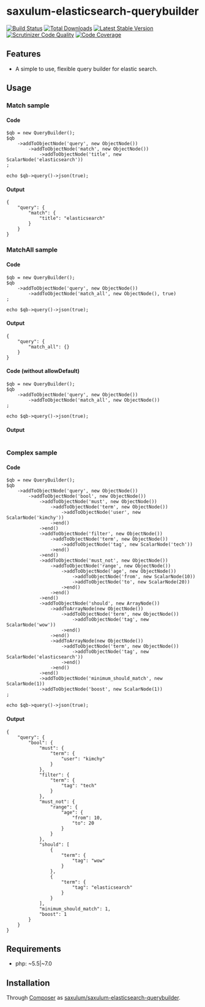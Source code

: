 # saxulum-elasticsearch-querybuilder

[![Build Status](https://api.travis-ci.org/saxulum/saxulum-elasticsearch-querybuilder.png?branch=master)](https://travis-ci.org/saxulum/saxulum-elasticsearch-querybuilder)
[![Total Downloads](https://poser.pugx.org/saxulum/saxulum-elasticsearch-querybuilder/downloads.png)](https://packagist.org/packages/saxulum/saxulum-elasticsearch-querybuilder)
[![Latest Stable Version](https://poser.pugx.org/saxulum/saxulum-elasticsearch-querybuilder/v/stable.png)](https://packagist.org/packages/saxulum/saxulum-elasticsearch-querybuilder)
[![Scrutinizer Code Quality](https://scrutinizer-ci.com/g/saxulum/saxulum-elasticsearch-querybuilder/badges/quality-score.png?b=master)](https://scrutinizer-ci.com/g/saxulum/saxulum-elasticsearch-querybuilder/?branch=master)
[![Code Coverage](https://scrutinizer-ci.com/g/saxulum/saxulum-elasticsearch-querybuilder/badges/coverage.png?b=master)](https://scrutinizer-ci.com/g/saxulum/saxulum-elasticsearch-querybuilder/?branch=master)

## Features

 * A simple to use, flexible query builder for elastic search.

## Usage

### Match sample

#### Code

```{.php}
$qb = new QueryBuilder();
$qb
    ->addToObjectNode('query', new ObjectNode())
        ->addToObjectNode('match', new ObjectNode())
            ->addToObjectNode('title', new ScalarNode('elasticsearch'))
;

echo $qb->query()->json(true);
```

#### Output

```{.json}
{
    "query": {
        "match": {
            "title": "elasticsearch"
        }
    }
}
```

### MatchAll sample

#### Code

```{.php}
$qb = new QueryBuilder();
$qb
    ->addToObjectNode('query', new ObjectNode())
        ->addToObjectNode('match_all', new ObjectNode(), true)
;

echo $qb->query()->json(true);
```

#### Output

```{.json}
{
    "query": {
        "match_all": {}
    }
}
```

#### Code (without allowDefault)

```{.php}
$qb = new QueryBuilder();
$qb
    ->addToObjectNode('query', new ObjectNode())
        ->addToObjectNode('match_all', new ObjectNode())
;

echo $qb->query()->json(true);
```

#### Output

```{.json}
```

### Complex sample

#### Code

```{.php}
$qb = new QueryBuilder();
$qb
    ->addToObjectNode('query', new ObjectNode())
        ->addToObjectNode('bool', new ObjectNode())
            ->addToObjectNode('must', new ObjectNode())
                ->addToObjectNode('term', new ObjectNode())
                    ->addToObjectNode('user', new ScalarNode('kimchy'))
                ->end()
            ->end()
            ->addToObjectNode('filter', new ObjectNode())
                ->addToObjectNode('term', new ObjectNode())
                    ->addToObjectNode('tag', new ScalarNode('tech'))
                ->end()
            ->end()
            ->addToObjectNode('must_not', new ObjectNode())
                ->addToObjectNode('range', new ObjectNode())
                    ->addToObjectNode('age', new ObjectNode())
                        ->addToObjectNode('from', new ScalarNode(10))
                        ->addToObjectNode('to', new ScalarNode(20))
                    ->end()
                ->end()
            ->end()
            ->addToObjectNode('should', new ArrayNode())
                ->addToArrayNode(new ObjectNode())
                    ->addToObjectNode('term', new ObjectNode())
                        ->addToObjectNode('tag', new ScalarNode('wow'))
                    ->end()
                ->end()
                ->addToArrayNode(new ObjectNode())
                    ->addToObjectNode('term', new ObjectNode())
                        ->addToObjectNode('tag', new ScalarNode('elasticsearch'))
                    ->end()
                ->end()
            ->end()
            ->addToObjectNode('minimum_should_match', new ScalarNode(1))
            ->addToObjectNode('boost', new ScalarNode(1))
;

echo $qb->query()->json(true);
```

#### Output

```{.json}
{
    "query": {
        "bool": {
            "must": {
                "term": {
                    "user": "kimchy"
                }
            },
            "filter": {
                "term": {
                    "tag": "tech"
                }
            },
            "must_not": {
                "range": {
                    "age": {
                        "from": 10,
                        "to": 20
                    }
                }
            },
            "should": [
                {
                    "term": {
                        "tag": "wow"
                    }
                },
                {
                    "term": {
                        "tag": "elasticsearch"
                    }
                }
            ],
            "minimum_should_match": 1,
            "boost": 1
        }
    }
}
```

## Requirements

 * php: ~5.5|~7.0

## Installation

Through [Composer](http://getcomposer.org) as [saxulum/saxulum-elasticsearch-querybuilder][1].

[1]: https://packagist.org/packages/saxulum/saxulum-elasticsearch-querybuilder
